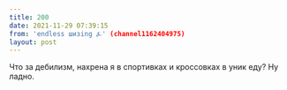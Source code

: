 ```yaml
---
title: 200
date: 2021-11-29 07:39:15
from: 'endless шизing ⍼' (channel1162404975)
layout: post
---
```


Что за дебилизм, нахрена я в спортивках и кроссовках в уник еду? Ну ладно.
